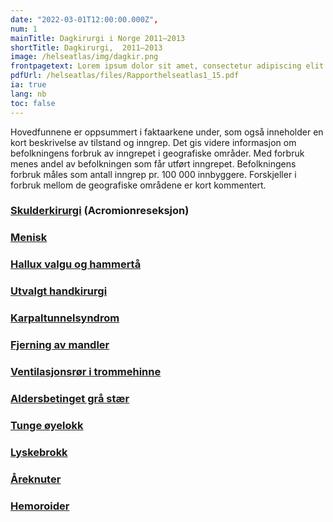 ```yaml
---
date: "2022-03-01T12:00:00.000Z",
num: 1
mainTitle: Dagkirurgi i Norge 2011–2013
shortTitle: Dagkirurgi,  2011–2013
image: /helseatlas/img/dagkir.png
frontpagetext: Lorem ipsum dolor sit amet, consectetur adipiscing elit. Pharetra, sit interdum ipsum pellentesque. Vehicula suspendisse urna, diam etiam enim ultricies nunc enim morbi. Vehicula suspendisse urna, diam etiam enim ultricies nunc enim morbi.
pdfUrl: /helseatlas/files/Rapporthelseatlas1_15.pdf
ia: true
lang: nb
toc: false
---
```


<div className="ingress">
Hovedfunnene er oppsummert i faktaarkene under, som også inneholder en kort beskrivelse av tilstand og inngrep. Det gis videre informasjon om befolkningens forbruk av inngrepet i geografiske områder. Med forbruk menes andel av befolkningen som får utført inngrepet. Befolkningens forbruk måles som antall inngrep pr. 100 000 innbyggere. Forskjeller i forbruk mellom de geografiske områdene er kort kommentert.
</div>

### [Skulderkirurgi](/helseatlas/files/Skulderreseksjon.pdf) (Acromionreseksjon)

### [Menisk](/helseatlas/files/Menisk.pdf)

### [Hallux valgu og hammertå](/helseatlas/files/Hammertaa.pdf)

### [Utvalgt handkirurgi](/helseatlas/files/Handkir.pdf)

### [Karpaltunnelsyndrom](/helseatlas/files/CTS.pdf)

### [Fjerning av mandler](/helseatlas/files/Tonsillektomi.pdf)

### [Ventilasjonsrør i trommehinne](/helseatlas/files/Oredren.pdf)

### [Aldersbetinget grå stær](/helseatlas/files/Katarakt.pdf)

### [Tunge øyelokk](/helseatlas/files/HengOye.pdf)

### [Lyskebrokk](/helseatlas/files/Lyskebrokk.pdf)

### [Åreknuter](/helseatlas/files/Varicer.pdf)

### [Hemoroider](/helseatlas/files/Hemoroider.pdf)
